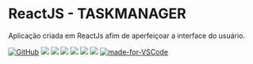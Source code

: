 # ReactJS - TASKMANAGER
Aplicação criada em ReactJs afim de aperfeiçoar a interface do usuário.

[![GitHub](https://img.shields.io/github/license/mashape/apistatus.svg)](https://github.com/luiz123o/template-nextjs10/blob/master/LICENSE)
![](https://img.shields.io/github/package-json/v/luiz123o/template-nextjs10.svg)
![](https://img.shields.io/github/last-commit/luiz123o/template-nextjs10.svg?color=red)
![](https://img.shields.io/github/languages/top/luiz123o/template-nextjs10.svg?color=yellow)
![](https://img.shields.io/github/languages/count/luiz123o/template-nextjs10.svg?color=lightgrey)
![](https://img.shields.io/github/languages/code-size/luiz123o/template-nextjs10.svg)
![](https://img.shields.io/github/repo-size/luiz123o/template-nextjs10.svg?color=blueviolet)
[![made-for-VSCode](https://img.shields.io/badge/Made%20for-VSCode-1f425f.svg)](https://code.visualstudio.com/)
